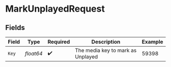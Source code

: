 # MarkUnplayedRequest


## Fields

| Field                             | Type                              | Required                          | Description                       | Example                           |
| --------------------------------- | --------------------------------- | --------------------------------- | --------------------------------- | --------------------------------- |
| `Key`                             | *float64*                         | :heavy_check_mark:                | The media key to mark as Unplayed | 59398                             |